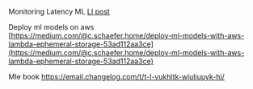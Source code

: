 Monitoring Latency ML [LI post](https://www.linkedin.com/posts/aurimas-griciunas_mlops-machinelearning-dataengineering-activity-7035877628007874560-EXyk?utm_source=share&utm_medium=member_desktop)

Deploy ml models on aws  
[https://medium.com/@c.schaefer.home/deploy-ml-models-with-aws-lambda-ephemeral-storage-53ad112aa3ce](https://medium.com/@c.schaefer.home/deploy-ml-models-with-aws-lambda-ephemeral-storage-53ad112aa3ce)

Mle book
https://email.changelog.com/t/t-l-vukhltk-wjuliuuyk-hi/